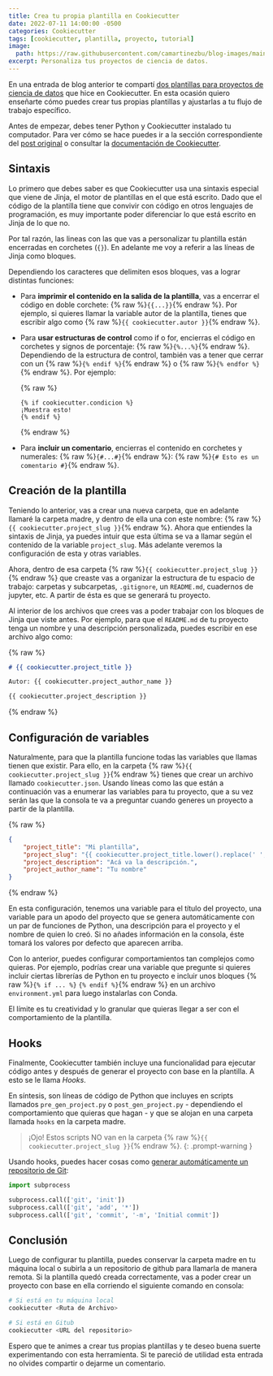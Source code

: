 ```yaml
---
title: Crea tu propia plantilla en Cookiecutter
date: 2022-07-11 14:00:00 -0500
categories: Cookiecutter
tags: [cookiecutter, plantilla, proyecto, tutorial]
image: 
  path: https://raw.githubusercontent.com/camartinezbu/blog-images/main/posts/2022-07-11-crea-tu-propia-plantilla-en-cookiecutter/hero.jpg
excerpt: Personaliza tus proyectos de ciencia de datos.
---
```


En una entrada de blog anterior te compartí [dos plantillas para proyectos de ciencia de datos](https://www.camartinezbu.com/posts/plantillas-para-proyectos-de-ciencia-de-datos/) que hice en Cookiecutter. En esta ocasión quiero enseñarte cómo puedes crear tus propias plantillas y ajustarlas a tu flujo de trabajo específico.

Antes de empezar, debes tener Python y Cookiecutter instalado tu computador. Para ver cómo se hace puedes ir a la sección correspondiente del [post original](https://www.camartinezbu.com/posts/plantillas-para-proyectos-de-ciencia-de-datos/#instalación) o consultar la [documentación de Cookiecutter](https://cookiecutter.readthedocs.io/en/latest/installation.html).

## Sintaxis

Lo primero que debes saber es que Cookiecutter usa una sintaxis especial que viene de Jinja, el motor de plantillas en el que está escrito. Dado que el código de la plantilla tiene que convivir con código en otros lenguajes de programación, es muy importante poder diferenciar lo que está escrito en Jinja de lo que no.

Por tal razón, las lineas con las que vas a personalizar tu plantilla están encerradas en corchetes (`{}`). En adelante me voy a referir a las líneas de Jinja como bloques.

Dependiendo los caracteres que delimiten esos bloques, vas a lograr distintas funciones:

- Para **imprimir el contenido en la salida de la plantilla**, vas a encerrar el código en doble corchete: {% raw %}`{{...}}`{% endraw %}. Por ejemplo, si quieres llamar la variable autor de la plantilla, tienes que escribir algo como {% raw %}`{{ cookiecutter.autor }}`{% endraw %}.

- Para **usar estructuras de control** como if o for, encierras el código en corchetes y signos de porcentaje: {% raw %}`{%...%}`{% endraw %}. Dependiendo de la estructura de control, también vas a tener que cerrar con un {% raw %}`{% endif %}`{% endraw %} o {% raw %}`{% endfor %}`{% endraw %}. Por ejemplo:

   {% raw %}
  ```jinja
  {% if cookiecutter.condicion %}
  ¡Muestra esto!
  {% endif %}
  ```
   {% endraw %}
  

- Para **incluir un comentario**, encierras el contenido en corchetes y numerales: {% raw %}`{#...#}`{% endraw %}: {% raw %}`{# Esto es un comentario #}`{% endraw %}.

## Creación de la plantilla

Teniendo lo anterior, vas a crear una nueva carpeta, que en adelante llamaré la carpeta madre, y dentro de ella una con este nombre: {% raw %}`{{ cookiecutter.project_slug }}`{% endraw %}. Ahora que entiendes la sintaxis de Jinja, ya puedes intuir que esta última se va a llamar según el contenido de la variable `project_slug`. Más adelante veremos la configuración de esta y otras variables.

Ahora, dentro de esa carpeta {% raw %}`{{ cookiecutter.project_slug }}`{% endraw %} que creaste vas a organizar la estructura de tu espacio de trabajo: carpetas y subcarpetas, `.gitignore`, un `README.md`, cuadernos de jupyter, etc. A partir de ésta es que se generará tu proyecto.

Al interior de los archivos que crees vas a poder trabajar con los bloques de Jinja que viste antes. Por ejemplo, para que el `README.md` de tu proyecto tenga un nombre y una descripción personalizada, puedes escribir en ese archivo algo como:

{% raw %}
```md
# {{ cookiecutter.project_title }}

Autor: {{ cookiecutter.project_author_name }}

{{ cookiecutter.project_description }}
```
{% endraw %}

## Configuración de variables

Naturalmente, para que la plantilla funcione todas las variables que llamas tienen que existir. Para ello, en la carpeta {% raw %}`{{ cookiecutter.project_slug }}`{% endraw %} tienes que crear un archivo llamado `cookiecutter.json`. Usando líneas como las que están a continuación vas a enumerar las variables para tu proyecto, que a su vez serán las que la consola te va a preguntar cuando generes un proyecto a partir de la plantilla.

{% raw %}
```json
{
	"project_title": "Mi plantilla",
	"project_slug": "{{ cookiecutter.project_title.lower().replace(' ', '_').replace('-', '_') }}",
	"project_description": "Acá va la descripción.",
	"project_author_name": "Tu nombre"
}
```
{% endraw %}

En esta configuración, tenemos una variable para el título del proyecto, una variable para un apodo del proyecto que se genera automáticamente con un par de funciones de Python, una descripción para el proyecto y el nombre de quien lo creó. Si no añades información en la consola, éste tomará los valores por defecto que aparecen arriba.

Con lo anterior, puedes configurar comportamientos tan complejos como quieras. Por ejemplo, podrías crear una variable que pregunte si quieres incluir ciertas librerías de Python en tu proyecto e incluir unos bloques {% raw %}`{% if ... %}` `{% endif %}`{% endraw %} en un archivo `environment.yml` para luego instalarlas con Conda.

El límite es tu creatividad y lo granular que quieras llegar a ser con el comportamiento de la plantilla.

## Hooks

Finalmente, Cookiecutter también incluye una funcionalidad para ejecutar código antes y después de generar el proyecto con base en la plantilla. A esto se le llama _Hooks_.

En síntesis, son líneas de código de Python que incluyes en scripts llamados `pre_gen_project.py` o `post_gen_project.py` - dependiendo el comportamiento que quieras que hagan - y que se alojan en una carpeta llamada `hooks` en la carpeta madre.

> ¡Ojo! Estos scripts NO van en la carpeta {% raw %}`{{ cookiecutter.project_slug }}`{% endraw %}.
{: .prompt-warning }

Usando hooks, puedes hacer cosas como [generar automáticamente un repositorio de Git](https://stackoverflow.com/questions/38556622/create-a-git-versioned-project-with-cookiecutter):

```python
import subprocess

subprocess.call(['git', 'init'])
subprocess.call(['git', 'add', '*'])
subprocess.call(['git', 'commit', '-m', 'Initial commit'])
```

## Conclusión

Luego de configurar tu plantilla, puedes conservar la carpeta madre en tu máquina local o subirla a un repositorio de github para llamarla de manera remota. Si la plantilla quedó creada correctamente, vas a poder crear un proyecto con base en ella corriendo el siguiente comando en consola:

```bash
# Si está en tu máquina local
cookiecutter <Ruta de Archivo>

# Si está en Gitub
cookiecutter <URL del repositorio>
```

Espero que te animes a crear tus propias plantillas y te deseo buena suerte experimentando con esta herramienta. Si te pareció de utilidad esta entrada no olvides compartir o dejarme un comentario.
